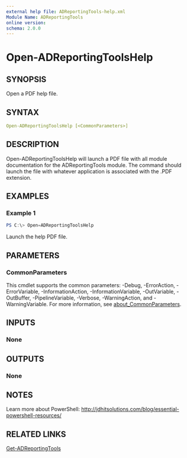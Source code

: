 ```yaml
---
external help file: ADReportingTools-help.xml
Module Name: ADReportingTools
online version:
schema: 2.0.0
---
```


# Open-ADReportingToolsHelp

## SYNOPSIS

Open a PDF help file.

## SYNTAX

```yaml
Open-ADReportingToolsHelp [<CommonParameters>]
```

## DESCRIPTION

Open-ADReportingToolsHelp will launch a PDF file with all module documentation for the ADReportingTools module. The command should launch the file with whatever application is associated with the .PDF extension.

## EXAMPLES

### Example 1

```powershell
PS C:\> Open=ADReportingToolsHelp
```

Launch the help PDF file.

## PARAMETERS

### CommonParameters

This cmdlet supports the common parameters: -Debug, -ErrorAction, -ErrorVariable, -InformationAction, -InformationVariable, -OutVariable, -OutBuffer, -PipelineVariable, -Verbose, -WarningAction, and -WarningVariable. For more information, see [about_CommonParameters](http://go.microsoft.com/fwlink/?LinkID=113216).

## INPUTS

### None

## OUTPUTS

### None

## NOTES

Learn more about PowerShell: http://jdhitsolutions.com/blog/essential-powershell-resources/

## RELATED LINKS

[Get-ADReportingTools](Get-ADReportingTools.md)
